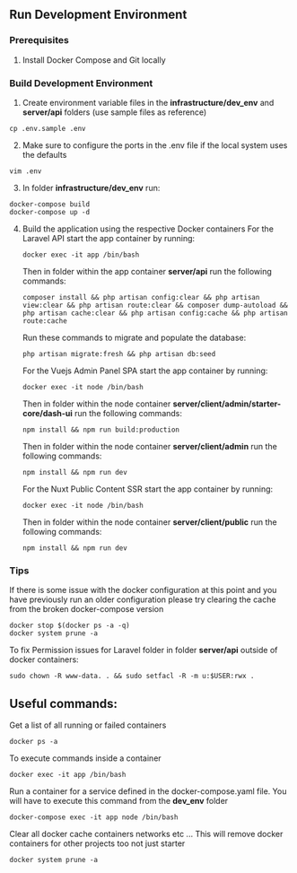 ##  Run Development Environment

###  Prerequisites

1. Install Docker Compose and Git locally

###  Build Development Environment

1. Create environment variable files in the **infrastructure/dev_env** and **server/api** folders (use sample files as reference)
```shell
cp .env.sample .env
```

2. Make sure to configure the ports in the .env file if the local system uses the defaults
```shell
vim .env
```

3. In folder **infrastructure/dev_env** run:
```shell
docker-compose build
docker-compose up -d
```

4. Build the application using the respective Docker containers
    For the Laravel API start the app container by running:
    ```shell
    docker exec -it app /bin/bash
    ```
    Then in folder within the app container **server/api** run the following commands:
    ```shell
    composer install && php artisan config:clear && php artisan view:clear && php artisan route:clear && composer dump-autoload && php artisan cache:clear && php artisan config:cache && php artisan route:cache
    ```
    Run these commands to migrate and populate the database:
    ```shell
    php artisan migrate:fresh && php artisan db:seed
    ```

    For the Vuejs Admin Panel SPA start the app container by running:
    ```shell
    docker exec -it node /bin/bash
    ```
    Then in folder within the node container **server/client/admin/starter-core/dash-ui** run the following commands:
    ```shell
    npm install && npm run build:production
    ```
    Then in folder within the node container **server/client/admin** run the following commands:
    ```shell
    npm install && npm run dev
    ```
   
    For the Nuxt Public Content SSR start the app container by running:
    ```shell
    docker exec -it node /bin/bash
    ```
    Then in folder within the node container **server/client/public** run the following commands:
    ```shell
    npm install && npm run dev
    ```

### Tips

If there is some issue with the docker configuration at this point and you have previously run an older configuration please try clearing the cache from the broken docker-compose version
```shell
docker stop $(docker ps -a -q)
docker system prune -a
```

To fix Permission issues for Laravel folder in folder **server/api** outside of docker containers:
```shell
sudo chown -R www-data. . && sudo setfacl -R -m u:$USER:rwx .
```

## Useful commands:

Get a list of all running or failed containers
```shell
docker ps -a
```
To execute commands inside a container
```shell
docker exec -it app /bin/bash
```
Run a container for a service defined in the docker-compose.yaml file. You will have to execute this command from the **dev_env** folder
```shell
docker-compose exec -it app node /bin/bash
```
Clear all docker cache containers networks etc ... This will remove docker containers for other projects too not just starter
```shell
docker system prune -a
```

